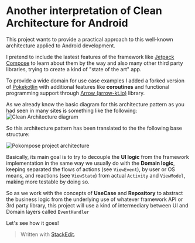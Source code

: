 
# Another interpretation of Clean Architecture for Android

This project wants to provide a practical approach to this well-known architecture  applied to Android development.

I pretend to include the lastest features of the framework like [Jetpack Compose](https://developer.android.com/jetpack/compose)  to learn about them by the way and also many other third party libraries, trying to create a kind of "state of the art" app.

To provide a wide domain for use case examples I added a forked version of [Pokekotlin](https://github.com/marcRDZ/pokekotlin) with additional features like **coroutines** and functional programming support through [Λrrow (arrow-kt.io)](https://arrow-kt.io/) library.

As we already know the basic diagram for this architecture pattern as you had seen in many sites is something like the following:
![Clean Architecture diagram](http://drive.google.com/uc?export=view&id=1eX61zh9UinkJEnvi1T3PvDpsJXy2FRT9)

So this architecture pattern has been translated to the the following base structure:

![Pokompose project architecture](http://drive.google.com/uc?export=view&id=175NcPUgKV-NA53HgOLQETY3v7IFLkA26)

Basically, its main goal is to try to decouple the **UI logic** from the framework implementation in the same way we usually do with the **Domain logic**, keeping separated the flows of actions (see `ViewEvent`), by user or OS means, and reactions (see `ViewState`) from actual `Activity` and `ViewModel`, making more testable by doing so.

So as we work with the concepts of **UseCase** and **Repository** to abstract the business logic from the underlying use of whatever framework API or 3rd party library, this project will use a kind of intermediary between UI and Domain layers called `EventHandler`

Let's see how it goes!

> Written with [StackEdit](https://stackedit.io/).
